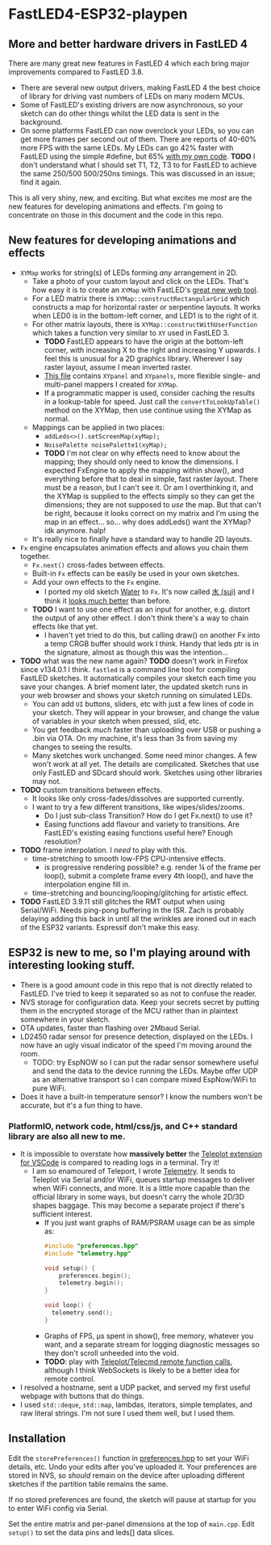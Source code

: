 # FastLED4-ESP32-playpen

## More and better hardware drivers in FastLED 4
There are many great new features in FastLED 4 which each bring major
improvements compared to FastLED 3.8.

 * There are several new output drivers, making FastLED 4 the best choice of
   library for driving vast numbers of LEDs on many modern MCUs.
 * Some of FastLED's existing drivers are now asynchronous, so your sketch
   can do other things whilst the LED data is sent in the background.
 * On some platforms FastLED can now overclock your LEDs, so you can get more
   frames per second out of them. There are reports of 40-60% more FPS with the
   same LEDs. My LEDs can go 42% faster with FastLED using the simple #define,
   but 65%
   [with my own code](https://gist.github.com/sutaburosu/89920c71a9635fec595e243fa6e7360e).
   **TODO** I don't understand what I should set T1, T2, T3 to for FastLED to
   achieve the same 250/500 500/250ns timings. This was discussed in an issue;
   find it again.

This is all very shiny, new, and exciting. But what excites me *most* are the new
features for developing animations and effects. I'm going to concentrate on
those in this document and the code in this repo.

## New features for developing animations and effects
  * `XYMap` works for string(s) of LEDs forming *any* arrangement in 2D.
    * Take a photo of your custom layout and click on the LEDs. That's how easy
      it is to create an `XYMap` with FastLED's
      [great new web tool](https://ledmapper.com).
    * For a LED matrix there is `XYMap::constructRectangularGrid` which
      constructs a map for horizontal raster or serpentine layouts. It works
      when LED0 is in the bottom-left corner, and LED1 is to the right of it.
    * For other matrix layouts, there is `XYMap::constructWithUserFunction`
      which takes a function very similar to `XY` used in FastLED 3.
      * **TODO** FastLED appears to have the origin at the bottom-left corner, with
        increasing X to the right and increasing Y upwards. I feel this is
        unusual for a 2D graphics library. Wherever I say raster layout, assume
        I mean inverted raster.
      * [This file](src/XY.hpp) contains `XYpanel` and `XYpanels`, more flexible
        single- and multi-panel mappers I created for `XYMap`.
      * If a programmatic mapper is used, consider caching the
        results in a lookup-table for speed. Just call the `convertToLookUpTable()` method
        on the XYMap, then use continue using the XYMap as normal.
    * Mappings can be applied in two places:
      * `addLeds<>().setScreenMap(xyMap);`
      * `NoisePalette noisePalette1(xyMap);`
      * **TODO** I'm not clear on why effects need to know about the mapping;
        they should only need to know the dimensions. I expected FxEngine to
        apply the mapping within show(), and everything before that to deal in
        simple, fast raster layout. There must be a reason, but I can't see it.
        Or am I overthinking it, and the XYMap is supplied to the effects simply
        so they can get the dimensions; they are not supposed to *use* the map.
        But that can't be right, because it looks correct on my matrix and
        I'm using the map in an effect… so… why does addLeds() want the XYMap?
        idk anymore. halp!
    * It's really nice to finally have a standard way to handle 2D layouts.
  * `Fx` engine encapsulates animation effects and allows you chain them
    together.
    * `Fx.next()` cross-fades between effects.
    * Built-in `Fx` effects can be easily be used in your own sketches.
    * Add your own effects to the `Fx` engine.
      * I ported my old sketch
        [Water](https://github.com/FastLED/FastLED/blob/master/examples/FxWater/FxWater.ino)
        to `Fx`. It's now called [水 (sui)](src/fxSui.hpp) and I think it
        [looks much better](https://st4vs.net/sui/) than before.
    * **TODO** I want to use one effect as an input for another, e.g. distort
      the output of any other effect. I don't think there's a way to chain
      effects like that yet.
      * I haven't yet tried to do this, but calling draw() on another Fx into a
        temp CRGB buffer should work I think. Handy that leds ptr is in the
        signature, almost as though this was the intention…
  * **TODO** what was the new name again? **TODO** doesn't work in Firefox since
    v134.0.1 I think. `fastled` is a command line tool for compiling FastLED
    sketches. It automatically compiles your sketch each time you save your
    changes. A brief moment later, the updated sketch runs in your web browser
    and shows your sketch running on simulated LEDs.
    * You can add `UI` buttons, sliders, etc with just a few lines of code in
      your sketch. They will appear in your browser, and change the value of
      variables in your sketch when pressed, slid, etc.
    * You get feedback *much* faster than uploading over USB or pushing a .bin
      via OTA. On my machine, it's less than 3s from saving my changes to seeing
      the results.
    * Many sketches work unchanged. Some need minor changes. A few won't work at
      all yet. The details are complicated. Sketches that use only FastLED and
      SDcard should work. Sketches using other libraries may not.
  * **TODO** custom transitions between effects.
    * It looks like only cross-fades/dissolves are supported currently.
    * I want to try a few different transitions, like wipes/slides/zooms.
      * Do I just sub-class Transition? How do I get Fx.next() to use it?
      * Easing functions add flavour and variety to transitions. Are FastLED's
        existing easing functions useful here? Enough resolution?
  * **TODO** frame interpolation. I *need* to play with this.
    * time-stretching to smooth low-FPS CPU-intensive effects.
      * is progressive rendering possible? e.g. render ¼ of the frame per
        loop(), submit a complete frame every 4th loop(), and have the
        interpolation engine fill in.
    * time-stretching and bouncing/looping/glitching for artistic effect.
  * **TODO** FastLED 3.9.11 still glitches the RMT output when using Serial/WiFi. Needs
    ping-pong buffering in the ISR. Zach is probably delaying adding this back
    in until all the wrinkles are ironed out in each of the ESP32 variants.
    Espressif don't make this easy.

## ESP32 is new to me, so I'm playing around with interesting looking stuff.
  * There is a good amount code in this repo that is not directly related to
    FastLED. I've tried to keep it separated so as not to confuse the
    reader.
  * NVS storage for configuration data. Keep your secrets secret by putting them
    in the encrypted storage of the MCU rather than in plaintext somewhere in
    your sketch.
  * OTA updates, faster than flashing over 2Mbaud Serial.
  * LD2450 radar sensor for presence detection, displayed on the LEDs. I now
    have an ugly visual indicator of the speed I'm moving around the room.
    * TODO: try EspNOW so I can put the radar sensor somewhere useful and send
      the data to the device running the LEDs. Maybe offer UDP as an alternative
      transport so I can compare mixed EspNow/WiFi to pure WiFi.
  * Does it have a built-in temperature sensor? I know the numbers won't be
    accurate, but it's a fun thing to have.

### PlatformIO, network code, html/css/js, and C++ standard library are also all new to me.
  * It is impossible to overstate how **massively better** the
    [Teleplot extension for VSCode](https://github.com/nesnes/teleplot) is
    compared to reading logs in a terminal. Try it!
    * I am so enamoured of Teleport, I wrote [Telemetry](src/telemetry.hpp). It
      sends to Teleplot via Serial and/or WiFi, queues startup messages to
      deliver when  WiFi connects, and more. It is a little more capable than the
      official library in some ways, but doesn't carry the whole 2D/3D shapes
      baggage. This may become a separate project if there's sufficient
      interest.
        * If you just want graphs of RAM/PSRAM usage can be as simple as:
          ```cpp
          #include "preferences.hpp"
          #include "telemetry.hpp"

          void setup() {
              preferences.begin();
              telemetry.begin();
          }

          void loop() {
            telemetry.send();
          }
          ```
        * Graphs of FPS, µs spent in show(), free memory, whatever you want, and
          a separate stream for logging diagnostic messages so they don't scroll
          unheeded into the void.
        * **TODO**: play with
          [Teleplot/Telecmd remote function calls](https://github.com/nesnes/teleplot?tab=readme-ov-file#remote-function-calls),
          although I think WebSockets is likely to be a better idea for remote
          control.
  * I resolved a hostname, sent a UDP packet, and served my first useful webpage
    with buttons that do things.
  * I used `std::deque`, `std::map`, lambdas, iterators, simple templates, and raw
    literal strings. I'm not sure I used them well, but I used them.

## Installation

Edit the `storePreferences()` function in
[preferences.hpp](src/preferences.hpp) to set your WiFi details, etc. Undo your
edits after you've uploaded it. Your preferences are stored in NVS, so *should*
remain on the device after uploading different sketches if the partition table
remains the same.

If no stored preferences are found, the sketch will pause at startup for you
to enter WiFi config via Serial.

Set the entire matrix and per-panel dimensions at the top of `main.cpp`.
Edit `setup()` to set the data pins and leds[] data slices.